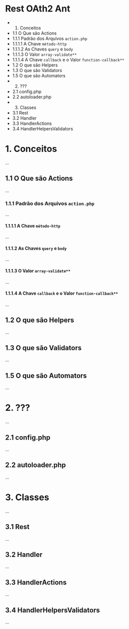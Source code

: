 # Rest OAth2 Ant

- 1. Conceitos
- 1.1 O Que são Actions
- 1.1.1 Padrão dos Arquivos `action.php`
- 1.1.1.1 A Chave `método-http`
- 1.1.1.2 As Chaves `query` e `body`
- 1.1.1.3 O Valor `array-validate**`
- 1.1.1.4 A Chave `callback` e o Valor `function-callback**`
- 1.2 O que são Helpers 
- 1.3 O que são Validators
- 1.5 O que são Automators
- 2. ???
- 2.1 config.php
- 2.2 autoloader.php
- 3. Classes
- 3.1 Rest
- 3.2 Handler
- 3.3 HandlerActions
- 3.4 HandlerHelpersValidators

# 1. Conceitos

...

## 1.1 O Que são Actions

...

### 1.1.1 Padrão dos Arquivos `action.php`

...

#### 1.1.1.1 A Chave `método-http`

...

#### 1.1.1.2 As Chaves `query` e `body`

...

#### 1.1.1.3 O Valor `array-validate**`

...

#### 1.1.1.4 A Chave `callback` e o Valor `function-callback**`

...

## 1.2 O que são Helpers 

...

## 1.3 O que são Validators

...

## 1.5 O que são Automators

...

# 2. ???

...

## 2.1 config.php

...

## 2.2 autoloader.php

...

# 3. Classes

...

## 3.1 Rest

...

## 3.2 Handler

...

## 3.3 HandlerActions

...

## 3.4 HandlerHelpersValidators

...
